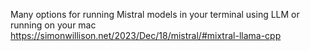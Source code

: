 Many options for running Mistral models in your terminal using LLM or running on your mac https://simonwillison.net/2023/Dec/18/mistral/#mixtral-llama-cpp
